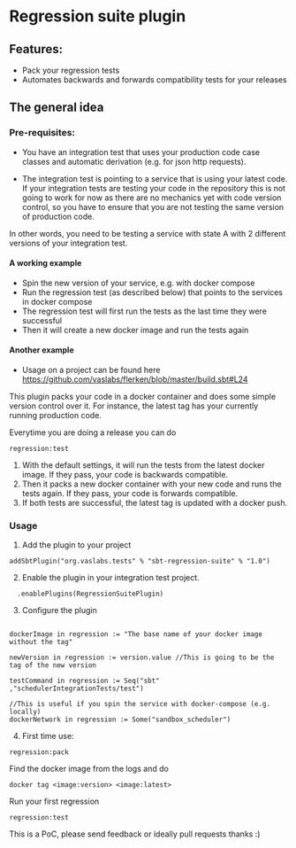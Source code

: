 # Regression suite plugin

## Features:
- Pack your regression tests
- Automates backwards and forwards compatibility tests for your releases


## The general idea

### Pre-requisites:

- You have an integration test that uses your production code case classes and automatic derivation (e.g. for
json http requests).

- The integration test is pointing to a service that is using your latest code. If your integration
tests are testing your code in the repository this is not going to work for now as there are no mechanics yet with code version control, so you have to ensure that you are not testing the same version of production code.

In other words, you need to be testing a service with state A with 2 different versions of your integration test.

#### A working example
- Spin the new version of your service, e.g. with docker compose
- Run the regression test (as described below) that points to the services in docker compose
- The regression test will first run the tests as the last time they were successful
- Then it will create a new docker image and run the tests again

#### Another example
- Usage on a project can be found here https://github.com/vaslabs/flerken/blob/master/build.sbt#L24

This plugin packs your code in a docker container and does some simple version control over it. For instance, the
latest tag has your currently running production code.

Everytime you are doing a release you can do
```
regression:test
```
1. With the default settings, it will run the tests from the latest docker image. If they pass, your code is
backwards compatible.
2. Then it packs a new docker container with your new code and runs the tests again. If they pass, your code
is forwards compatible.
3. If both tests are successful, the latest tag is updated with a docker push.


### Usage

1. Add the plugin to your project

```
addSbtPlugin("org.vaslabs.tests" % "sbt-regression-suite" % "1.0")
```

2. Enable the plugin in your integration test project.
```
  .enablePlugins(RegressionSuitePlugin)
```
3. Configure the plugin

```

dockerImage in regression := "The base name of your docker image without the tag"

newVersion in regression := version.value //This is going to be the tag of the new version

testCommand in regression := Seq("sbt" ,"schedulerIntegrationTests/test")

//This is useful if you spin the service with docker-compose (e.g. locally)
dockerNetwork in regression := Some("sandbox_scheduler")

```

4. First time use:
```
regression:pack
```
Find the docker image from the logs and do
```
docker tag <image:version> <image:latest>
```
Run your first regression
```
regression:test
```


This is a PoC, please send feedback or ideally pull requests thanks :)
